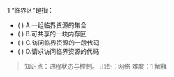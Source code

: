 1
“临界区”是指：
- ( ) A.一组临界资源的集合 
- ( ) B.可共享的一块内存区 
- ( ) C.访问临界资源的一段代码 
- ( ) D.请求访问临界资源的代码

> 知识点：进程状态与控制。
> 出处：网络
> 难度：1
> 解释
